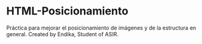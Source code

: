 # HTML-Posicionamiento
Práctica para mejorar el posicionamiento de imágenes y de la estructura en general. Created by Endika, Student of ASIR.
